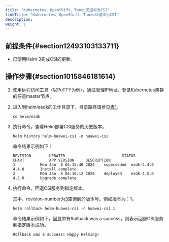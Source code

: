 ```yaml
---
title: "Kubernetes、OpenShift、Tanzu回退华为CSI"
linkTitle: "Kubernetes、OpenShift、Tanzu回退华为CSI"
description: 
weight: 1
---
```


## 前提条件{#section12493103133711}

-   已使用Helm 3完成CSI的更新。

## 操作步骤{#section1015846181614}

1.  使用远程访问工具（以PuTTY为例），通过管理IP地址，登录Kubernetes集群的任意master节点。
2.  进入到helm/esdk的工作目录下，目录路径请参见[表1](/v4.5.0/installation-and-deployment/installation-preparations/downloading-the-huawei-csi-software-package#zh-cn_topic_0150885197_table17200162435412)。

    ```
    cd helm/esdk
    ```

3.  <a name="li92161141175717"></a>执行命令，查看Helm部署CSI服务的历史版本。

    ```
    helm history helm-huawei-csi -n huawei-csi 
    ```

    命令结果示例如下：

    ```
    REVISION        UPDATED                         STATUS          CHART           APP VERSION     DESCRIPTION     
    1       	Mon Jan  8 04:15:40 2024	superseded	esdk-4.4.0	4.4.0      	Install complete
    2       	Mon Jan  8 04:16:12 2024	deployed  	esdk-4.5.0	4.5.0      	Upgrade complete
    ```

4.  执行命令，回退CSI服务到指定版本。

    其中，revision-number为[3](#li92161141175717)查询到的版本号。例如版本为：1。

    ```
    helm rollback helm-huawei-csi -n huawei-csi 1
    ```

    命令结果示例如下，回显中有Rollback was a success，则表示回退CSI服务到指定版本成功。

    ```
    Rollback was a success! Happy Helming!
    ```


